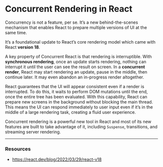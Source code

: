 # Concurrent Rendering in React

Concurrency is not a feature, per se. It’s a new behind-the-scenes mechanism that enables React to prepare multiple versions of UI at the same time.

It’s a foundational update to React’s core rendering model which came with React __version 18__.

A key property of Concurrent React is that rendering is interruptible. With __synchronous rendering__, once an update starts rendering, nothing can interrupt it until the user can see the result on screen. In a __concurrent render__, React may start rendering an update, pause in the middle, then continue later. It may even abandon an in-progress render altogether. 

React guarantees that the UI will appear consistent even if a render is interrupted. To do this, it waits to perform DOM mutations until the end, once the entire tree has been evaluated. With this capability, React can prepare new screens in the background without blocking the main thread. This means the UI can respond immediately to user input even if it’s in the middle of a large rendering task, creating a fluid user experience.

Concurrent rendering is a powerful new tool in React and most of its new features are built to take advantage of it, including `Suspense`, transitions, and streaming server rendering. 


---

###  Resources

- https://react.dev/blog/2022/03/29/react-v18